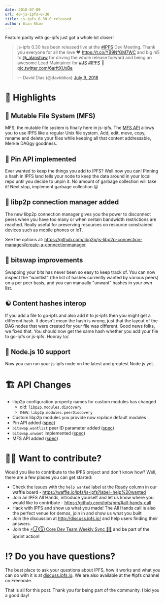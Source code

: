 ```yaml
---
date: 2018-07-09
url: 40-js-ipfs-0-30
title: js-ipfs 0.30.0 released
author: Alan Shaw
---
```


Feature parity with go-ipfs just got a whole lot closer!

<blockquote class="twitter-tweet" data-conversation="none" data-cards="hidden" data-lang="en"><p lang="en" dir="ltr">js-ipfs 0.30 has been released live at the <a href="https://twitter.com/hashtag/IPFS?src=hash&amp;ref_src=twsrc%5Etfw">#IPFS</a> Dev Meeting. Thank you everyone for all the love ❤️ <a href="https://t.co/YB9NfGM7WC">https://t.co/YB9NfGM7WC</a> and big hi5 to <a href="https://twitter.com/_alanshaw?ref_src=twsrc%5Etfw">@_alanshaw</a> for driving the whole release forward and being an awesome Lead Maintainer for <a href="https://twitter.com/hashtag/JS?src=hash&amp;ref_src=twsrc%5Etfw">#JS</a> <a href="https://twitter.com/hashtag/IPFS?src=hash&amp;ref_src=twsrc%5Etfw">#IPFS</a> 🚀 <a href="https://t.co/6arftXUxBe">pic.twitter.com/6arftXUxBe</a></p>&mdash; David Dias (@daviddias) <a href="https://twitter.com/daviddias/status/1016364733107228673?ref_src=twsrc%5Etfw">July 9, 2018</a></blockquote>
<script async src="https://platform.twitter.com/widgets.js" charset="utf-8"></script>

# 🔦 Highlights

## 🔀 Mutable File System (MFS)

MFS, the mutable file system is finally here in js-ipfs. The [MFS API](https://github.com/ipfs/interface-ipfs-core/blob/master/SPEC/FILES.md#mutable-file-system) allows you to use IPFS like a regular Unix file system. Add, edit, move, copy, rename and delete your files while keeping all that content addressable, Merkle DAGgy goodness.

## 📌 Pin API implemented

Ever wanted to keep the things you add to IPFS? Well now you can! Pinning a hash in IPFS land tells your node to keep the data around in your local repo until you decide to unpin it. No amount of garbage collection will take it! Next stop, implement garbage collection 😝

## 🤝 libp2p connection manager added

The new libp2p connection manager gives you the power to disconnect peers when you have too many or when certain bandwidth restrictions are reached. Really useful for preserving resources on resource constrained devices such as mobile phones or IoT.

See the options at: https://github.com/libp2p/js-libp2p-connection-manager#create-a-connectionmanager

## 📇 bitswap improvements

Swapping your bits has never been so easy to keep track of. You can now inspect the "wantlist" (the list of hashes currently wanted by various peers) on a per peer basis, and you can manually "unwant" hashes in your own list.

## ☯️ Content hashes interop

If you add a file to go-ipfs and also add it to js-ipfs then you might get a different hash. It doesn't mean the hash is wrong, just that the layout of the DAG nodes that were created for your file was different. Good news folks, we fixed that. You should now get the same hash whether you add your file to go-ipfs or js-ipfs. Hooray \o/.

## 🙅 Node.js 10 support

Now you can run your js-ipfs node on the latest and greatest Node.js yet.

# 🏗 API Changes

* libp2p configuration property names for custom modules has changed
    * old: `libp2p.modules.discovery`
    * new: `libp2p.modules.peerDiscovery`
* Custom libp2p modules you provide now _replace_ default modules
* Pin API added ([spec](https://github.com/ipfs/interface-ipfs-core/blob/master/SPEC/PIN.md))
* `bitswap.wantlist` peer ID parameter added ([spec](https://github.com/ipfs/interface-ipfs-core/blob/master/SPEC/BITSWAP.md#bitswapwantlist))
* `bitswap.unwant` implemented ([spec](https://github.com/ipfs/interface-ipfs-core/blob/master/SPEC/BITSWAP.md#bitswapunwant))
* MFS API added ([spec](https://github.com/ipfs/interface-ipfs-core/blob/master/SPEC/FILES.md#mutable-file-system))

# 🙌🏽 Want to contribute?

Would you like to contribute to the IPFS project and don't know how? Well, there are a few places you can get started:

- Check the issues with the `help wanted` label at the Ready column in our waffle board - https://waffle.io/ipfs/js-ipfs?label=help%20wanted
- Join an IPFS All Hands, introduce yourself and let us know where you would like to contribute - https://github.com/ipfs/pm/#all-hands-call
- Hack with IPFS and show us what you made! The All Hands call is also the perfect venue for demos, join in and show us what you built
- Join the discussion at http://discuss.ipfs.io/ and help users finding their answers.
- Join the [⚡️ⒿⓈ Core Dev Team Weekly Sync 🙌🏽](https://github.com/ipfs/pm/issues/650) and be part of the Sprint action!

# ⁉️ Do you have questions?

The best place to ask your questions about IPFS, how it works and what you can do with it is at [discuss.ipfs.io](http://discuss.ipfs.io). We are also available at the #ipfs channel on Freenode.

That is all for this post. Thank you for being part of the community. I bid you a good day!
